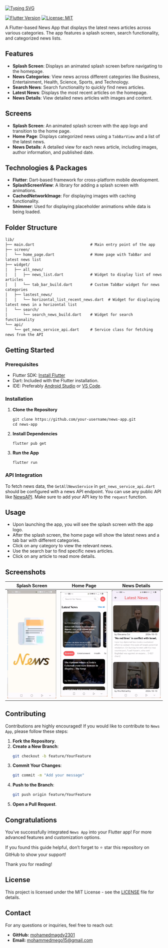 <br clear="both">
<a href="https://git.io/typing-svg"><img src="https://readme-typing-svg.demolab.com?font=Protest+Guerrilla&weight=900&size=45&pause=1000&color=F78918&width=835&height=100&lines=News+App+%F0%9F%98%8A%E2%9C%8C%EF%B8%8F" alt="Typing SVG" /></a>
<br clear="both">

[![Flutter Version](https://img.shields.io/badge/Flutter-v3.0-blue.svg)](https://flutter.dev/)
[![License: MIT](https://img.shields.io/badge/License-MIT-yellow.svg)](https://opensource.org/licenses/MIT)

A Flutter-based News App that displays the latest news articles across various categories. The app features a splash screen, search functionality, and categorized news lists. 

## Features

- **Splash Screen**: Displays an animated splash screen before navigating to the homepage.
- **News Categories**: View news across different categories like Business, Entertainment, Health, Science, Sports, and Technology.
- **Search News**: Search functionality to quickly find news articles.
- **Latest News**: Displays the most recent articles on the homepage.
- **News Details**: View detailed news articles with images and content.

## Screens

- **Splash Screen**: An animated splash screen with the app logo and transition to the home page.
- **Home Page**: Displays categorized news using a `TabBarView` and a list of the latest news.
- **News Details**: A detailed view for each news article, including images, author information, and published date.

## Technologies & Packages

- **Flutter**: Dart-based framework for cross-platform mobile development.
- **SplashScreenView**: A library for adding a splash screen with animations.
- **CachedNetworkImage**: For displaying images with caching functionality.
- **Shimmer**: Used for displaying placeholder animations while data is being loaded.

## Folder Structure

```
lib/
├── main.dart                         # Main entry point of the app
├── screen/
│   └── home_page.dart                # Home page with TabBar and latest news list
├── widget/
│   ├── all_news/
│   │   ├── news_list.dart            # Widget to display list of news articles
│   │   └── tab_bar_build.dart        # Custom TabBar widget for news categories
│   ├── lastest_news/
│   │   └── horizontal_list_recent_news.dart  # Widget for displaying latest news in a horizontal list
│   └── search/
│       └── search_news_build.dart    # Widget for search functionality
└── api/
    └── get_news_service_api.dart     # Service class for fetching news from the API
```

## Getting Started

### Prerequisites

- Flutter SDK: [Install Flutter](https://flutter.dev/docs/get-started/install)
- Dart: Included with the Flutter installation.
- IDE: Preferably [Android Studio](https://developer.android.com/studio) or [VS Code](https://code.visualstudio.com/).

### Installation

1. **Clone the Repository**

   ```
   git clone https://github.com/your-username/news-app.git
   cd news-app
   ```

2. **Install Dependencies**

   ```
   flutter pub get
   ```

3. **Run the App**

   ```
   flutter run
   ```

### API Integration

To fetch news data, the `GetAllNewsService` in `get_news_service_api.dart` should be configured with a news API endpoint. You can use any public API like [NewsAPI](https://newsapi.org/). Make sure to add your API key to the `request` function.

## Usage

- Upon launching the app, you will see the splash screen with the app logo.
- After the splash screen, the home page will show the latest news and a tab bar with different categories.
- Click on any category to view the relevant news.
- Use the search bar to find specific news articles.
- Click on any article to read more details.

## Screenshots

| Splash Screen | Home Page | News Details |
|---|---|---|
| ![Splash Screen](assets/splashscreen.png) | ![Home Page](assets/home_news_screen.png) | ![News Details](assets/details_screen.png) |

## Contributing

Contributions are highly encouraged! If you would like to contribute to `News App`, please follow these steps:

1. **Fork the Repository**.
2. **Create a New Branch**:
   ```bash
   git checkout -b feature/YourFeature
   ```
3. **Commit Your Changes**:
   ```bash
   git commit -m "Add your message"
   ```
4. **Push to the Branch**:
   ```bash
   git push origin feature/YourFeature
   ```
5. **Open a Pull Request**.

## Congratulations

You’ve successfully integrated `News App` into your Flutter app! For more advanced features and customization options.

If you found this guide helpful, don’t forget to ⭐ star this repository on GitHub to show your support!

Thank you for reading!
## License

This project is licensed under the MIT License - see the [LICENSE](LICENSE) file for details.

## Contact

For any questions or inquiries, feel free to reach out:

- **GitHub:** [mohamedmagdy2301](https://github.com/mohamedmagdy2301)
- **Email:** [mohammedmego15@gmail.com](mohammedmego15@gmail.com)

